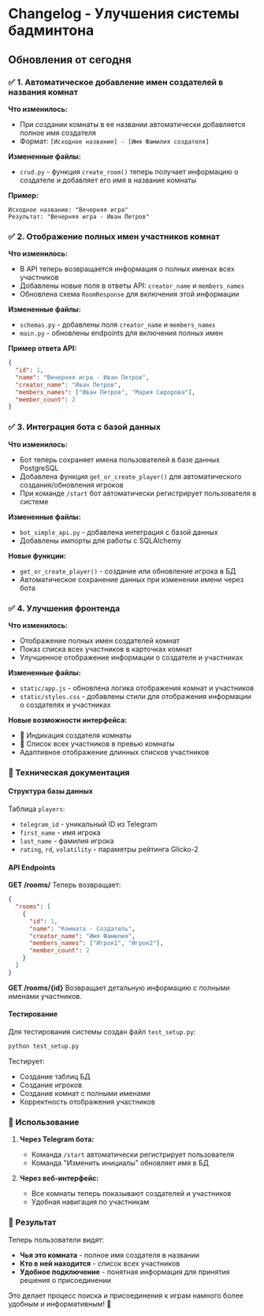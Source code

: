 # Changelog - Улучшения системы бадминтона

## Обновления от сегодня

### ✅ 1. Автоматическое добавление имен создателей в названия комнат

**Что изменилось:**
- При создании комнаты в ее названии автоматически добавляется полное имя создателя
- Формат: `[Исходное название] - [Имя Фамилия создателя]`

**Измененные файлы:**
- `crud.py` - функция `create_room()` теперь получает информацию о создателе и добавляет его имя в название комнаты

**Пример:**
```
Исходное название: "Вечерняя игра"
Результат: "Вечерняя игра - Иван Петров"
```

### ✅ 2. Отображение полных имен участников комнат

**Что изменилось:**
- В API теперь возвращается информация о полных именах всех участников
- Добавлены новые поля в ответы API: `creator_name` и `members_names`
- Обновлена схема `RoomResponse` для включения этой информации

**Измененные файлы:**
- `schemas.py` - добавлены поля `creator_name` и `members_names`
- `main.py` - обновлены endpoints для включения полных имен

**Пример ответа API:**
```json
{
  "id": 1,
  "name": "Вечерняя игра - Иван Петров",
  "creator_name": "Иван Петров",
  "members_names": ["Иван Петров", "Мария Сидорова"],
  "member_count": 2
}
```

### ✅ 3. Интеграция бота с базой данных

**Что изменилось:**
- Бот теперь сохраняет имена пользователей в базе данных PostgreSQL
- Добавлена функция `get_or_create_player()` для автоматического создания/обновления игроков
- При команде `/start` бот автоматически регистрирует пользователя в системе

**Измененные файлы:**
- `bot_simple_api.py` - добавлена интеграция с базой данных
- Добавлены импорты для работы с SQLAlchemy

**Новые функции:**
- `get_or_create_player()` - создание или обновление игрока в БД
- Автоматическое сохранение данных при изменении имени через бота

### ✅ 4. Улучшения фронтенда

**Что изменилось:**
- Отображение полных имен создателей комнат
- Показ списка всех участников в карточках комнат
- Улучшенное отображение информации о создателе и участниках

**Измененные файлы:**
- `static/app.js` - обновлена логика отображения комнат и участников
- `static/styles.css` - добавлены стили для отображения информации о создателях и участниках

**Новые возможности интерфейса:**
- 👑 Индикация создателя комнаты
- 👥 Список всех участников в превью комнаты
- Адаптивное отображение длинных списков участников

### 🔧 Техническая документация

#### Структура базы данных
Таблица `players`:
- `telegram_id` - уникальный ID из Telegram
- `first_name` - имя игрока
- `last_name` - фамилия игрока
- `rating`, `rd`, `volatility` - параметры рейтинга Glicko-2

#### API Endpoints

**GET /rooms/**
Теперь возвращает:
```json
{
  "rooms": [
    {
      "id": 1,
      "name": "Комната - Создатель",
      "creator_name": "Имя Фамилия",
      "members_names": ["Игрок1", "Игрок2"],
      "member_count": 2
    }
  ]
}
```

**GET /rooms/{id}**
Возвращает детальную информацию с полными именами участников.

#### Тестирование

Для тестирования системы создан файл `test_setup.py`:
```bash
python test_setup.py
```

Тестирует:
- Создание таблиц БД
- Создание игроков
- Создание комнат с полными именами
- Корректность отображения участников

### 📱 Использование

1. **Через Telegram бота:**
   - Команда `/start` автоматически регистрирует пользователя
   - Команда "Изменить инициалы" обновляет имя в БД

2. **Через веб-интерфейс:**
   - Все комнаты теперь показывают создателей и участников
   - Удобная навигация по участникам

### 🎯 Результат

Теперь пользователи видят:
- **Чья это комната** - полное имя создателя в названии
- **Кто в ней находится** - список всех участников
- **Удобное подключение** - понятная информация для принятия решения о присоединении

Это делает процесс поиска и присоединения к играм намного более удобным и информативным! 🏸

